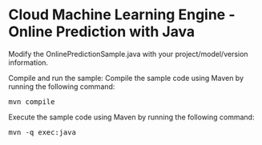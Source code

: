 # Cloud Machine Learning Engine - Online Prediction with Java

Modify the OnlinePredictionSample.java with your project/model/version information.

Compile and run the sample:
  Compile the sample code using Maven by running the following command:
  <pre>mvn compile</pre>
  Execute the sample code using Maven by running the following command:
  <pre>mvn -q exec:java</pre>

